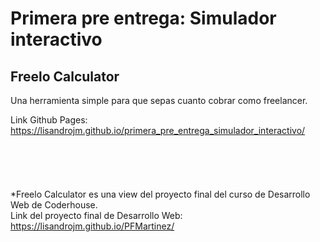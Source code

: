 # Primera pre entrega: Simulador interactivo

## Freelo Calculator
Una herramienta simple para que sepas cuanto cobrar como freelancer.

Link Github Pages:
https://lisandrojm.github.io/primera_pre_entrega_simulador_interactivo/
\
\
\
\
\
\
*Freelo Calculator es una view del proyecto final del curso de Desarrollo Web de Coderhouse.\
Link del proyecto final de Desarrollo Web:\
https://lisandrojm.github.io/PFMartinez/
